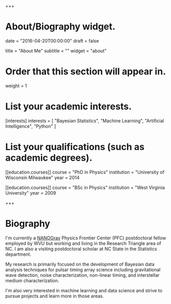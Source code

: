 +++
# About/Biography widget.

date = "2016-04-20T00:00:00"
draft = false

title = "About Me"
subtitle = ""
widget = "about"

# Order that this section will appear in.
weight = 1

# List your academic interests.
[interests]
  interests = [
    "Bayesian Statistics",
    "Machine Learning",
    "Artificial Intelligence",
    "Python"
  ]

# List your qualifications (such as academic degrees).
[[education.courses]]
  course = "PhD in Physics"
  institution = "University of Wisconsin Milwaukee"
  year = 2014

[[education.courses]]
  course = "BSc in Physics"
  institution = "West Virginia University"
  year = 2009

+++

# Biography
I'm currently a [NANOGrav](http://nanograv.org) Physics Frontier Center (PFC)
postdoctoral fellow employed by WVU but working and living in the Research
Triangle area of NC. I am also a visiting postdoctoral scholar at NC State in
the Statistics department.

My research is primarily focused on the development of Bayesian data analysis
techniques for pulsar timing array science including gravitational wave
detection, noise characterization, non-linear timing, and interstellar
medium characterization.

I'm also very interested in machine learning and data science and strive to
pursue projects and learn more in those areas.
